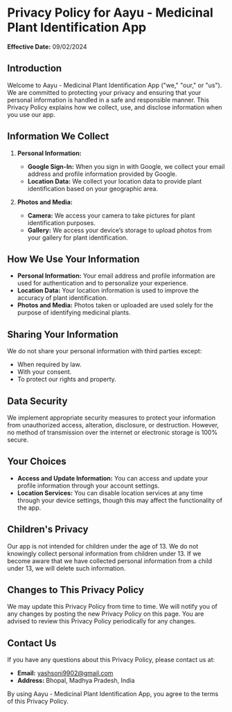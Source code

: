 # Privacy Policy for Aayu - Medicinal Plant Identification App

**Effective Date:** 09/02/2024

## Introduction

Welcome to Aayu - Medicinal Plant Identification App ("we," "our," or "us"). We are committed to protecting your privacy and ensuring that your personal information is handled in a safe and responsible manner. This Privacy Policy explains how we collect, use, and disclose information when you use our app.

## Information We Collect

1. **Personal Information:**
   - **Google Sign-In:** When you sign in with Google, we collect your email address and profile information provided by Google.
   - **Location Data:** We collect your location data to provide plant identification based on your geographic area.

2. **Photos and Media:**
   - **Camera:** We access your camera to take pictures for plant identification purposes.
   - **Gallery:** We access your device’s storage to upload photos from your gallery for plant identification.

## How We Use Your Information

- **Personal Information:** Your email address and profile information are used for authentication and to personalize your experience.
- **Location Data:** Your location information is used to improve the accuracy of plant identification.
- **Photos and Media:** Photos taken or uploaded are used solely for the purpose of identifying medicinal plants.

## Sharing Your Information

We do not share your personal information with third parties except:
- When required by law.
- With your consent.
- To protect our rights and property.

## Data Security

We implement appropriate security measures to protect your information from unauthorized access, alteration, disclosure, or destruction. However, no method of transmission over the internet or electronic storage is 100% secure.

## Your Choices

- **Access and Update Information:** You can access and update your profile information through your account settings.
- **Location Services:** You can disable location services at any time through your device settings, though this may affect the functionality of the app.

## Children's Privacy

Our app is not intended for children under the age of 13. We do not knowingly collect personal information from children under 13. If we become aware that we have collected personal information from a child under 13, we will delete such information.

## Changes to This Privacy Policy

We may update this Privacy Policy from time to time. We will notify you of any changes by posting the new Privacy Policy on this page. You are advised to review this Privacy Policy periodically for any changes.

## Contact Us

If you have any questions about this Privacy Policy, please contact us at:
- **Email:** yashsoni9902@gmail.com
- **Address:** Bhopal, Madhya Pradesh, India

By using Aayu - Medicinal Plant Identification App, you agree to the terms of this Privacy Policy.
